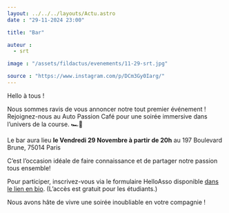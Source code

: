 ```yaml
---
layout: ../../../layouts/Actu.astro
date : "29-11-2024 23:00"

title: "Bar"

auteur :
  - srt

image : "/assets/fildactus/evenements/11-29-srt.jpg"

source : "https://www.instagram.com/p/DCm3Gy0Iarg/"
---
```


Hello à tous !

Nous sommes ravis de vous annoncer notre tout premier événement ! Rejoignez-nous au Auto Passion Café pour une soirée immersive dans l’univers de la course. 🏎️🏁

Le bar aura lieu __le Vendredi 29 Novembre à partir de 20h__ au 197 Boulevard Brune, 75014 Paris

C’est l’occasion idéale de faire connaissance et de partager notre passion tous ensemble!

Pour participer, inscrivez-vous via le formulaire HelloAsso disponible [dans le lien en bio](https://www.helloasso.com/associations/association-dautomobile-et-de-sport-mecanique-de-sorbonne-universite/evenements/soiree-sorbonne-racing-team-auto-passion-cafe). (L’accès est gratuit pour les étudiants.)

Nous avons hâte de vivre une soirée inoubliable en votre compagnie !